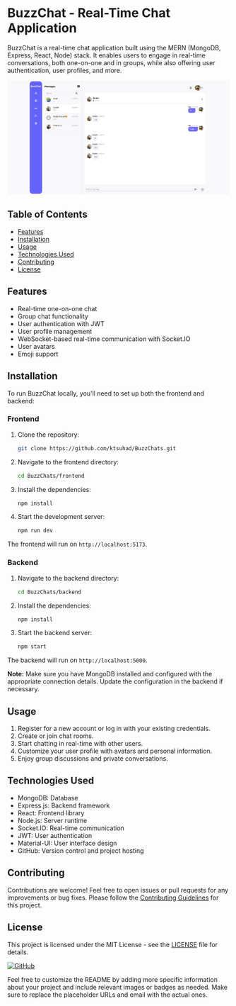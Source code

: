 
# BuzzChat - Real-Time Chat Application

BuzzChat is a real-time chat application built using the MERN (MongoDB, Express, React, Node) stack. It enables users to engage in real-time conversations, both one-on-one and in groups, while also offering user authentication, user profiles, and more.

![BuzzChat Screenshot](/buzzChat.png)

## Table of Contents

- [Features](#features)
- [Installation](#installation)
- [Usage](#usage)
- [Technologies Used](#technologies-used)
- [Contributing](#contributing)
- [License](#license)

## Features

- Real-time one-on-one chat
- Group chat functionality
- User authentication with JWT
- User profile management
- WebSocket-based real-time communication with Socket.IO
- User avatars
- Emoji support


## Installation

To run BuzzChat locally, you'll need to set up both the frontend and backend:

### Frontend

1. Clone the repository:

   ```bash
   git clone https://github.com/ktsuhad/BuzzChats.git
   ```

2. Navigate to the frontend directory:

   ```bash
   cd BuzzChats/frontend
   ```

3. Install the dependencies:

   ```bash
   npm install
   ```

4. Start the development server:

   ```bash
   npm run dev
   ```

The frontend will run on `http://localhost:5173`.

### Backend

1. Navigate to the backend directory:

   ```bash
   cd BuzzChats/backend
   ```

2. Install the dependencies:

   ```bash
   npm install
   ```

3. Start the backend server:

   ```bash
   npm start
   ```

The backend will run on `http://localhost:5000`.

**Note:** Make sure you have MongoDB installed and configured with the appropriate connection details. Update the configuration in the backend if necessary.

## Usage

1. Register for a new account or log in with your existing credentials.
2. Create or join chat rooms.
3. Start chatting in real-time with other users.
4. Customize your user profile with avatars and personal information.
5. Enjoy group discussions and private conversations.

## Technologies Used

- MongoDB: Database
- Express.js: Backend framework
- React: Frontend library
- Node.js: Server runtime
- Socket.IO: Real-time communication
- JWT: User authentication
- Material-UI: User interface design
- GitHub: Version control and project hosting

## Contributing

Contributions are welcome! Feel free to open issues or pull requests for any improvements or bug fixes. Please follow the [Contributing Guidelines](CONTRIBUTING.md) for this project.

## License

This project is licensed under the MIT License - see the [LICENSE](LICENSE) file for details.

[![GitHub](https://img.shields.io/github/license/ktsuhad/BuzzChats)](LICENSE)

Feel free to customize the README by adding more specific information about your project and include relevant images or badges as needed. Make sure to replace the placeholder URLs and email with the actual ones.